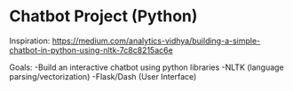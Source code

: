# Chatbot Project (Python)

Inspiration: https://medium.com/analytics-vidhya/building-a-simple-chatbot-in-python-using-nltk-7c8c8215ac6e

Goals:
  -Build an interactive chatbot using python libraries
    -NLTK (language parsing/vectorization)
    -Flask/Dash (User Interface)
